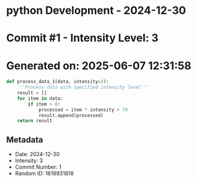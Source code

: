 ﻿# python Development - 2024-12-30
# Commit #1 - Intensity Level: 3
# Generated on: 2025-06-07 12:31:58
```python
def process_data_1(data, intensity=3):
    '''Process data with specified intensity level'''
    result = []
    for item in data:
        if item > 0:
            processed = item * intensity + 79
            result.append(processed)
    return result
```
## Metadata
- Date: 2024-12-30
- Intensity: 3
- Commit Number: 1
- Random ID: 1619931818
